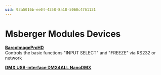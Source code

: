 ```yaml
---
uid: 93a5016b-ee04-4358-8a18-5060c4761131
---
```


# Msberger Modules Devices
**[BarcoImageProHD](xref:721ecc9e-b41e-4fb7-9a4e-0b2deff06320)**  
Controls the basic functions "INPUT SELECT" and "FREEZE" via RS232 or network  

**[DMX USB-interface DMX4ALL NanoDMX ](xref:9bb31572-2835-44aa-aafd-0cbc6a194cf8)**  